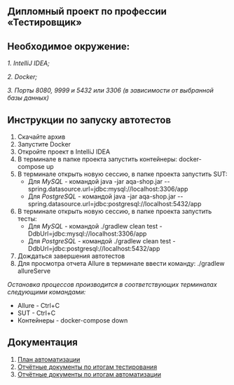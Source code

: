 Дипломный проект по профессии «Тестировщик»
---
## Необходимое окружение: ##

_1. IntelliJ IDEA;_

_2. Docker;_

_3. Порты 8080, 9999 и 5432 или 3306 (в зависимости от выбранной базы данных)_

## Инструкции по запуску автотестов ##

1. Скачайте архив
2. Запустите Docker
3. Откройте проект в IntelliJ IDEA
4. В терминале в папке проекта запустить контейнеры: docker-compose up
5. В терминале открыть новую сессию, в папке проекта запустить SUT:
   * Для _MySQL_ - командой java -jar aqa-shop.jar --spring.datasource.url=jdbc:mysql://localhost:3306/app
   * Для _PostgreSQL_ - командой java -jar aqa-shop.jar --spring.datasource.url=jdbc:postgresql://localhost:5432/app
6. В терминале открыть новую сессию, в папке проекта запустить тесты:
   * Для _MySQL_ - командой ./gradlew clean test -DdbUrl=jdbc:mysql://localhost:3306/app
   * Для _PostgreSQL_ - командой ./gradlew clean test -DdbUrl=jdbc:postgresql://localhost:5432/app
7. Дождаться завершения автотестов
8. Для просмотра отчета Allure в терминале ввести команду: ./gradlew allureServe

*Остановка процессов производится в соответствующих терминалах следующими командами:*
   * Allure - Ctrl+C
   * SUT - Ctrl+C
   * Контейнеры - docker-compose down

## Документация ##
1. [План автоматизации](docs/Plan.md)
2. [Отчётные документы по итогам тестирования](docs/Report.md)
3. [Отчётные документы по итогам автоматизации](docs/Summary.md)